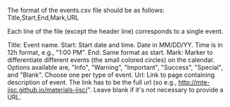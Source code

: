 The format of the events.csv file should be as follows:
Title,Start,End,Mark,URL

Each line of the file (except the header line) corresponds to a single event.

Title: Event name.
Start: Start date and time. Date in MM/DD/YY. Time is in 12h format, e.g., "1:00 PM".
End: Same format as start. 
Mark: Marker to differentiate different events (the small colored circles) on the calendar. Options available are, "Info", "Warning", "Important", "Success", "Special", and "Blank". Choose one per type of event.
Url: Link to page containing description of event. The link has to be the full url (so e.g., http://mte-iisc.github.io/materials-iisc/<link-to-event-page>". Leave blank if it's not necessary to provide a URL. 
